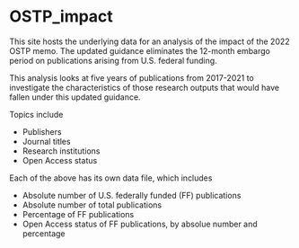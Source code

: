 # OSTP_impact

This site hosts the underlying data for an analysis of the impact of the 2022 OSTP memo. The updated guidance eliminates the 12-month embargo period on publications arising from U.S. federal funding.

This analysis looks at five years of publications from 2017-2021 to investigate the characteristics of those research outputs that would have fallen under this updated guidance.

Topics include
- Publishers
- Journal titles
- Research institutions
- Open Access status

Each of the above has its own data file, which includes
- Absolute number of U.S. federally funded (FF) publications
- Absolute number of total publications
- Percentage of FF publications
- Open Access status of FF publications, by absolue number and percentage
